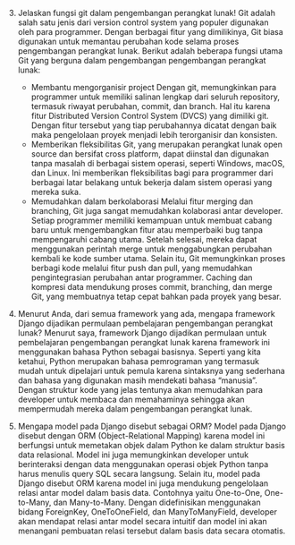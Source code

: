 
3.  Jelaskan fungsi git dalam pengembangan perangkat lunak!
    Git adalah salah satu jenis dari version control system yang populer digunakan oleh para programmer. Dengan berbagai fitur yang dimilikinya, Git biasa digunakan untuk memantau perubahan kode selama proses pengembangan perangkat lunak. Berikut adalah beberapa fungsi utama Git yang berguna dalam pengembangan pengembangan perangkat lunak:
    - Membantu mengorganisir project
      Dengan git, memungkinkan para programmer untuk memiliki salinan lengkap dari seluruh repository, termasuk riwayat perubahan, commit, dan branch. Hal itu karena fitur Distributed Version Control System (DVCS) yang dimiliki git. Dengan fitur tersebut yang tiap perubahannya dicatat dengan baik maka pengelolaan proyek menjadi lebih terorganisir dan konsisten.
    - Memberikan fleksibilitas 
      Git, yang merupakan perangkat lunak open source dan bersifat cross platform, dapat diinstal dan digunakan tanpa masalah di berbagai sistem operasi, seperti Windows, macOS, dan Linux. Ini memberikan fleksibilitas bagi para programmer dari berbagai latar belakang untuk bekerja dalam sistem operasi yang mereka suka.
    - Memudahkan dalam berkolaborasi
      Melalui fitur merging dan branching, Git juga sangat memudahkan kolaborasi antar developer. Setiap programmer memiliki kemampuan untuk membuat cabang baru untuk mengembangkan fitur atau memperbaiki bug tanpa mempengaruhi cabang utama. Setelah selesai, mereka dapat menggunakan perintah merge untuk menggabungkan perubahan kembali ke kode sumber utama. Selain itu, Git memungkinkan proses berbagi kode melalui fitur push dan pull, yang memudahkan pengintegrasian perubahan antar programmer. Caching dan kompresi data mendukung proses commit, branching, dan merge Git, yang membuatnya tetap cepat bahkan pada proyek yang besar.

4.  Menurut Anda, dari semua framework yang ada, mengapa framework Django dijadikan permulaan pembelajaran pengembangan perangkat lunak?
    Menurut saya, framework Django dijadikan permulaan untuk pembelajaran pengembangan perangkat lunak karena framework ini menggunakan bahasa Python sebagai basisnya. Seperti yang kita ketahui, Python merupakan bahasa pemrograman yang termasuk mudah untuk dipelajari untuk pemula karena sintaksnya yang sederhana dan bahasa yang digunakan masih mendekati bahasa “manusia”. Dengan struktur kode yang jelas tentunya akan memudahkan para developer untuk membaca dan memahaminya sehingga akan mempermudah mereka dalam pengembangan perangkat lunak. 

5.  Mengapa model pada Django disebut sebagai ORM?
    Model pada Django disebut dengan ORM (Object-Relational Mapping) karena model ini berfungsi untuk memetakan objek dalam Python ke dalam struktur basis data relasional. Model ini juga memungkinkan developer untuk berinteraksi dengan data menggunakan operasi objek Python tanpa harus menulis query SQL secara langsung. Selain itu, model pada Django disebut ORM karena model ini juga mendukung pengelolaan relasi antar model dalam basis data. Contohnya yaitu One-to-One, One-to-Many, dan Many-to-Many. Dengan didefinisikan menggunakan bidang ForeignKey, OneToOneField, dan ManyToManyField, developer akan mendapat relasi antar model secara intuitif dan model ini akan menangani pembuatan relasi tersebut dalam basis data secara otomatis.  
